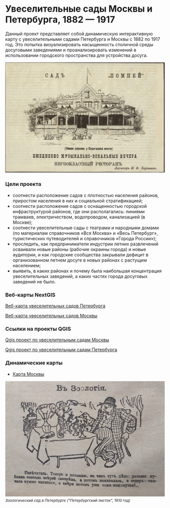 # Увеселительные сады Москвы и Петербурга, 1882 — 1917 #

Данный проект представляет собой динамическую интерактивную карту с увеселительными садами Петербурга и Москвы с 1882 по 1917 год. Это попытка визуализировать насыщенность столичной среды досуговыми заведениями и проанализировать изменений в использовании городского пространства для устройства досуга.

![Pompei](https://raw.githubusercontent.com/SvetlanaARyabova/pleasure_gardens/main/images/Pompei.jpg)

### Цели проекта

- соотнести расположение садов с плотностью населения районов, приростом населения в них и социальной стратификацией;
- соотнести расположение садов с оснащенностью городской инфраструктурой районов, где они располагались: линиями трамваев, электричеством, водопроводом, канализацией (в Москве);
- соотнести увеселительные сады с театрами и народными домами (по материалам справочников «Вся Москва» и «Весь Петербург», туристических путеводителей и справочников «Города России»);
- проследить, как предприниматели индустрии летних развлечений осваивали новые районы (рабочие окраины города) и новые аудитории, и как городские сообщества закрывали дефицит в организованном летнем досуге в новых районах с растущим населением;
- выявить, в каких районах и почему была наибольшая концентрация увеселительных заведений, а каких частях города досуговых заведений не было.

###  Веб-карты NextGIS

[Веб-карта увеселительных садов Петербурга](https://pleasure-gardens.nextgis.com/resource/126/display?base=osm-mapnik&lon=30.3364&lat=59.9295&angle=0&zoom=13&styles=114,116)

[Веб-карта увеселительных садов Москвы](https://pleasure-gardens.nextgis.com/resource/169/display?base=osm-mapnik&lon=37.6158&lat=55.7391&angle=0&zoom=13&styles=154,156,158,160,166,168)


###  Ссылки на проекты QGIS

[Qgis проект по увеселительным садам Москвы](https://github.com/SvetlanaARyabova/pleasure_gardens/blob/main/PG_Moscow.qgz)

[Qgis проект по увеселительным садам Петербурга](https://github.com/SvetlanaARyabova/pleasure_gardens/blob/main/PG_Piter.qgz)


###  Динамические карты

- [Карта Москвы](https://raw.githubusercontent.com/SvetlanaARyabova/pleasure_gardens/main/Moscow_dyn_map.mov)

![Zoo_spb](https://raw.githubusercontent.com/SvetlanaARyabova/pleasure_gardens/main/images/Zoo_1910_SPB.jpg)
<span style="font-size:smaller;">*Зоологический сад в Петербурге ("Петербургский листок", 1910 год)*</span>



